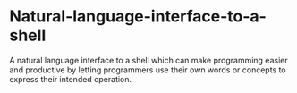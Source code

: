 # Natural-language-interface-to-a-shell
 A natural language interface to a shell which can make programming easier and productive by letting programmers use their own words or concepts to express their intended operation.
